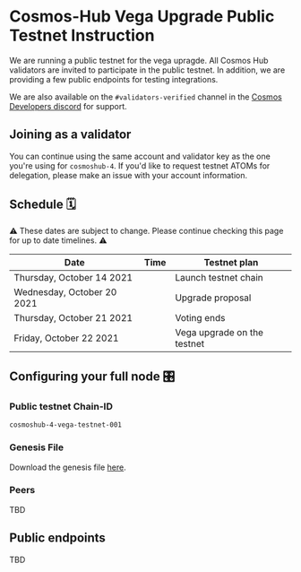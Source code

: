 # Cosmos-Hub Vega Upgrade Public Testnet Instruction

We are running a public testnet for the vega upragde. All Cosmos Hub validators are invited to participate in the public testnet. In addition, we are providing a few public endpoints for testing integrations.

We are also available on the `#validators-verified` channel in the [Cosmos Developers discord](https://discord.gg/cosmosnetwork) for support.

## Joining as a validator
You can continue using the same account and validator key as the one you're using for `cosmoshub-4`. If you'd like to request testnet ATOMs for delegation, please make an issue with your account information.

## Schedule 🗓️ 

⚠️ These dates are subject to change. Please continue checking this page for up to date timelines. ⚠️

| Date                       | Time | Testnet plan                |
| -------------------------- | ---- | --------------------------- |
| Thursday, October 14 2021  |      | Launch testnet chain        |
| Wednesday, October 20 2021 |      | Upgrade proposal            |
| Thursday, October 21 2021  |      | Voting ends                 |
| Friday, October 22 2021    |      | Vega upgrade on the testnet |

## Configuring your full node 🎛️

### Public testnet Chain-ID

`cosmoshub-4-vega-testnet-001`

### Genesis File

Download the genesis file [here](TBD).

### Peers

TBD

## Public endpoints

TBD